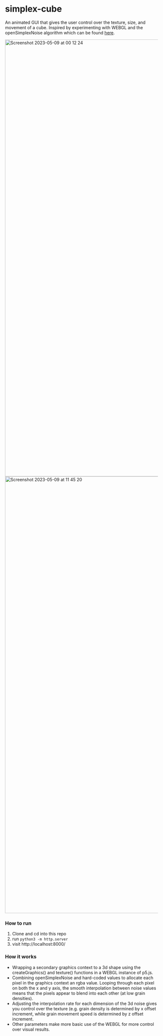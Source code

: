 # simplex-cube
An animated GUI that gives the user control over the texture, size, and movement of a cube. Inspired by experimenting with WEBGL and the openSimplexNoise algorithm which can be found  <a href = 'https://gist.github.com/PARC6502/85c99c04c9b3c6ae52c3c27605b4df0a'> here</a>.

<img width="1439" alt="Screenshot 2023-05-09 at 00 12 24" src="https://user-images.githubusercontent.com/106311108/236956707-bc0311c9-fd4a-4b79-8114-b26d84e18848.png">
<img width="1439" alt="Screenshot 2023-05-09 at 11 45 20" src="https://github.com/hmay01/simplex-cube/assets/106311108/37775c65-bd67-47ec-be34-ad29f6aa74fd">

### How to run
1. Clone and cd into this repo
2. run ```python3 -m http.server```
3. visit http://localhost:8000/

### How it works
- Wrapping a secondary graphics context to a 3d shape using the createGraphics() and texture() functions in a WEBGL instance of p5.js.
- Combining openSimplexNoise and hard-coded values to allocate each pixel in the graphics context an rgba value. Looping through each pixel on both the x and y axis, the smooth interpolation between noise values means that the pixels appear to blend into each other (at low grain densities).
- Adjusting the interpolation rate for each dimension of the 3d noise gives you control over the texture (e.g. grain density is determined by x offset increment, while grain movement speed is determined by z offset increment.
- Other parameters make more basic use of the WEBGL for more control over visual results.


###
